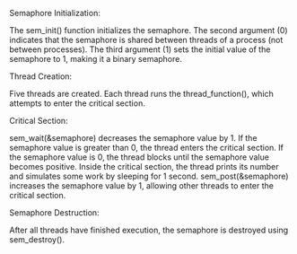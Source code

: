 Semaphore Initialization:

The sem_init() function initializes the semaphore. The second argument (0) indicates that the semaphore is shared between threads of a process (not between processes). The third argument (1) sets the initial value of the semaphore to 1, making it a binary semaphore.

Thread Creation:

Five threads are created. Each thread runs the thread_function(), which attempts to enter the critical section.

Critical Section:

sem_wait(&semaphore) decreases the semaphore value by 1. If the semaphore value is greater than 0, the thread enters the critical section. If the semaphore value is 0, the thread blocks until the semaphore value becomes positive.
Inside the critical section, the thread prints its number and simulates some work by sleeping for 1 second.
sem_post(&semaphore) increases the semaphore value by 1, allowing other threads to enter the critical section.

Semaphore Destruction:

After all threads have finished execution, the semaphore is destroyed using sem_destroy().